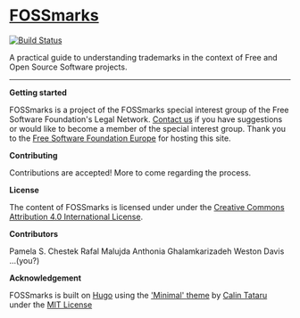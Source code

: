 # [FOSSmarks](http://fossmarks.org)

[![Build Status](https://drone.fsfe.org/api/badges/fsfe-system-hackers/FOSSmarks/status.svg)](https://drone.fsfe.org/fsfe-system-hackers/FOSSmarks)


A practical guide to understanding trademarks in the context of Free and Open Source Software projects.

---

**Getting started**

FOSSmarks is a project of the FOSSmarks special interest group of the Free Software Foundation's Legal Network. [Contact us](mailto:pamela@chesteklegal.com) if you have suggestions or would like to become a member of the special interest group. Thank you to the [Free Software Foundation Europe](https://fsfe.org/index.en.html) for hosting this site.

**Contributing**

Contributions are accepted! More to come regarding the process.

**License**

The content of FOSSmarks is licensed under under the [Creative Commons Attribution 4.0 International License](https://creativecommons.org/licenses/by/4.0/).

**Contributors**

Pamela S. Chestek
Rafal Malujda
Anthonia Ghalamkarizadeh
Weston Davis
...(you?)

**Acknowledgement**

FOSSmarks is built on [Hugo](https://github.com/gohugoio/hugo) using the ['Minimal' theme](https://github.com/calintat/minimal/) by [Calin Tataru](https://github.com/calintat) under the [MIT License](https://github.com/calintat/minimal/blob/master/LICENSE.md)

